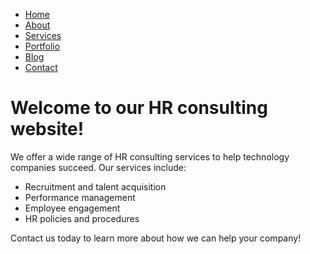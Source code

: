 <head>
  <link rel="stylesheet" href="/style.css">
</head>

- [Home](/index.md)
- [About](/about.md)
- [Services](/services.md)
- [Portfolio](/Portfolio.md)
- [Blog](/Blog.md)
- [Contact](/contact.md)

# Welcome to our HR consulting website!

We offer a wide range of HR consulting services to help technology companies succeed. Our services include:

- Recruitment and talent acquisition
- Performance management
- Employee engagement
- HR policies and procedures

Contact us today to learn more about how we can help your company!
